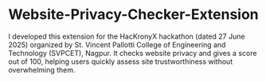 # Website-Privacy-Checker-Extension
I developed this extension for the HacKronyX hackathon (dated 27 June 2025) organized by St. Vincent Pallotti College of Engineering and Technology (SVPCET), Nagpur. It checks website privacy and gives a score out of 100, helping users quickly assess site trustworthiness without overwhelming them.
